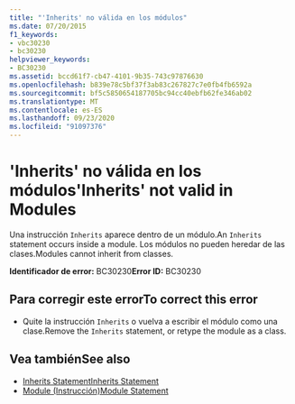 ```yaml
---
title: "'Inherits' no válida en los módulos"
ms.date: 07/20/2015
f1_keywords:
- vbc30230
- bc30230
helpviewer_keywords:
- BC30230
ms.assetid: bccd61f7-cb47-4101-9b35-743c97876630
ms.openlocfilehash: b839e78c5bf37f3ab83c267827c7e0fb4fb6592a
ms.sourcegitcommit: bf5c5850654187705bc94cc40ebfb62fe346ab02
ms.translationtype: MT
ms.contentlocale: es-ES
ms.lasthandoff: 09/23/2020
ms.locfileid: "91097376"
---
```

# <a name="inherits-not-valid-in-modules"></a><span data-ttu-id="22208-102">'Inherits' no válida en los módulos</span><span class="sxs-lookup"><span data-stu-id="22208-102">'Inherits' not valid in Modules</span></span>

<span data-ttu-id="22208-103">Una instrucción `Inherits` aparece dentro de un módulo.</span><span class="sxs-lookup"><span data-stu-id="22208-103">An `Inherits` statement occurs inside a module.</span></span> <span data-ttu-id="22208-104">Los módulos no pueden heredar de las clases.</span><span class="sxs-lookup"><span data-stu-id="22208-104">Modules cannot inherit from classes.</span></span>  
  
 <span data-ttu-id="22208-105">**Identificador de error:** BC30230</span><span class="sxs-lookup"><span data-stu-id="22208-105">**Error ID:** BC30230</span></span>  
  
## <a name="to-correct-this-error"></a><span data-ttu-id="22208-106">Para corregir este error</span><span class="sxs-lookup"><span data-stu-id="22208-106">To correct this error</span></span>  
  
- <span data-ttu-id="22208-107">Quite la instrucción `Inherits` o vuelva a escribir el módulo como una clase.</span><span class="sxs-lookup"><span data-stu-id="22208-107">Remove the `Inherits` statement, or retype the module as a class.</span></span>  
  
## <a name="see-also"></a><span data-ttu-id="22208-108">Vea también</span><span class="sxs-lookup"><span data-stu-id="22208-108">See also</span></span>

- [<span data-ttu-id="22208-109">Inherits Statement</span><span class="sxs-lookup"><span data-stu-id="22208-109">Inherits Statement</span></span>](../language-reference/statements/inherits-statement.md)
- [<span data-ttu-id="22208-110">Module (Instrucción)</span><span class="sxs-lookup"><span data-stu-id="22208-110">Module Statement</span></span>](../language-reference/statements/module-statement.md)
